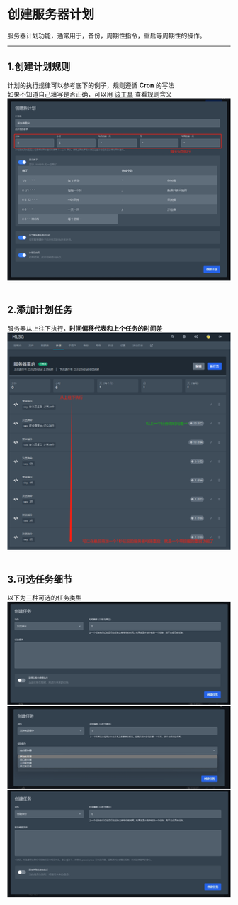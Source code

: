 # 创建服务器计划
服务器计划功能，通常用于，备份，周期性指令，重启等周期性的操作。

---

## 1.创建计划规则

计划的执行规律可以参考底下的例子，规则遵循 **Cron** 的写法  
如果不知道自己填写是否正确，可以用 [该工具](https://crontab.cronhub.io/) 查看规则含义
![创建计划规则](\assets\2.0\plan-1.png)  
<br>

## 2.添加计划任务

服务器从上往下执行，**时间偏移代表和上个任务的时间差** 
![创建任务](\assets\2.0\plan-2.png)   
<br>

## 3.可选任务细节
以下为三种可选的任务类型  
![创建任务](\assets\2.0\plan-opt1.png) 
![创建任务](\assets\2.0\plan-opt2.png) 
![创建任务](\assets\2.0\plan-opt3.png) 
